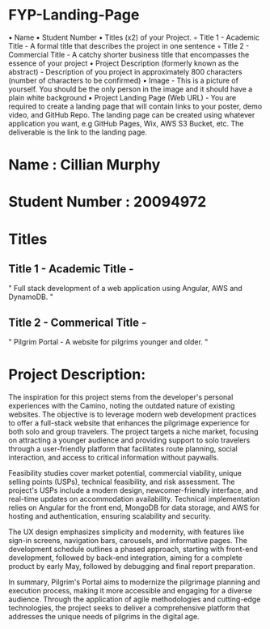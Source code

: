 # FYP-Landing-Page

• Name
• Student Number
• Titles (x2) of your Project.
   ◦ Title 1 - Academic Title - A formal title that describes the project in one sentence
   ◦ Title 2 - Commercial Title - A catchy shorter business title that encompasses the essence of your project
• Project Description (formerly known as the abstract) - Description of you project in approximately 800 characters (number of characters to be confirmed)
• Image - This is a picture of yourself.  You should be the only person in the image and it should have a plain white background
• Project Landing Page (Web URL) - You are required to create a landing page that will contain links to your poster, demo video, and GitHub Repo.  The landing page can be created using whatever application you want, e.g GitHub Pages, Wix, AWS S3 Bucket, etc. The deliverable is the link to the landing page.



# Name : Cillian Murphy
# Student Number : 20094972
# Titles
## Title 1 - Academic Title - 
" Full stack development of a web application using Angular, AWS and DynamoDB. "
## Title 2 - Commerical Title - 
" Pilgrim Portal - A website for pilgrims younger and older. " 
# Project Description:

The inspiration for this project stems from the developer's personal experiences with the Camino, noting the outdated nature of existing websites. The objective is to leverage modern web development practices to offer a full-stack website that enhances the pilgrimage experience for both solo and group travelers. The project targets a niche market, focusing on attracting a younger audience and providing support to solo travelers through a user-friendly platform that facilitates route planning, social interaction, and access to critical information without paywalls.

Feasibility studies cover market potential, commercial viability, unique selling points (USPs), technical feasibility, and risk assessment. The project's USPs include a modern design, newcomer-friendly interface, and real-time updates on accommodation availability. Technical implementation relies on Angular for the front end, MongoDB for data storage, and AWS for hosting and authentication, ensuring scalability and security.

The UX design emphasizes simplicity and modernity, with features like sign-in screens, navigation bars, carousels, and informative pages. The development schedule outlines a phased approach, starting with front-end development, followed by back-end integration, aiming for a complete product by early May, followed by debugging and final report preparation.

In summary, Pilgrim's Portal aims to modernize the pilgrimage planning and execution process, making it more accessible and engaging for a diverse audience. Through the application of agile methodologies and cutting-edge technologies, the project seeks to deliver a comprehensive platform that addresses the unique needs of pilgrims in the digital age.

